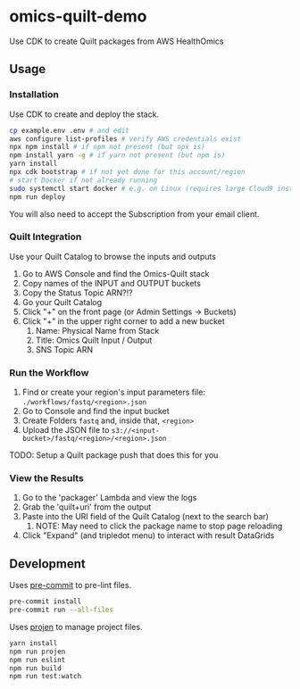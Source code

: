 # omics-quilt-demo

Use CDK to create Quilt packages from AWS HealthOmics

## Usage

### Installation

Use CDK to create and deploy the stack.

```bash
cp example.env .env # and edit
aws configure list-profiles # verify AWS credentials exist
npx npm install # if npm not present (but npx is)
npm install yarn -g # if yarn not present (but npm is)
yarn install
npx cdk bootstrap # if not yet done for this account/region
# start Docker if not already running
sudo systemctl start docker # e.g. on Linux (requires large Cloud9 instance!)
npm run deploy
```

You will also need to accept the Subscription from your email client.

### Quilt Integration

Use your Quilt Catalog to browse the inputs and outputs

1. Go to AWS Console and find the Omics-Quilt stack
2. Copy names of the INPUT and OUTPUT buckets
3. Copy the Status Topic ARN?!?
4. Go your Quilt Catalog
5. Click "+" on the front page (or Admin Settings -> Buckets)
6. Click "+" in the upper right corner to add a new bucket
   1. Name: Physical Name from Stack
   2. Title: Omics Quilt Input / Output
   3. SNS Topic ARN

### Run the Workflow

1. Find or create your region's input parameters file: `./workflows/fastq/<region>.json`
2. Go to Console and find the input bucket
3. Create Folders `fastq` and, inside that, `<region>`
4. Upload the JSON file to `s3://<input-bucket>/fastq/<region>/<region>.json`

TODO: Setup a Quilt package push that does this for you

### View the Results

1. Go to the 'packager' Lambda and view the logs
2. Grab the 'quilt+uri' from the output
3. Paste into the URI field of the Quilt Catalog (next to the search bar)
   1. NOTE: May need to click the package name to stop page reloading
4. Click "Expand" (and tripledot menu) to interact with result DataGrids

## Development

Uses [pre-commit](https://pre-commit.com/) to pre-lint files.

```bash
pre-commit install
pre-commit run --all-files
```

Uses [projen](https://github.com/projen/projen) to manage project files.

```bash
yarn install
npm run projen
npm run eslint
npm run build
npm run test:watch
```
